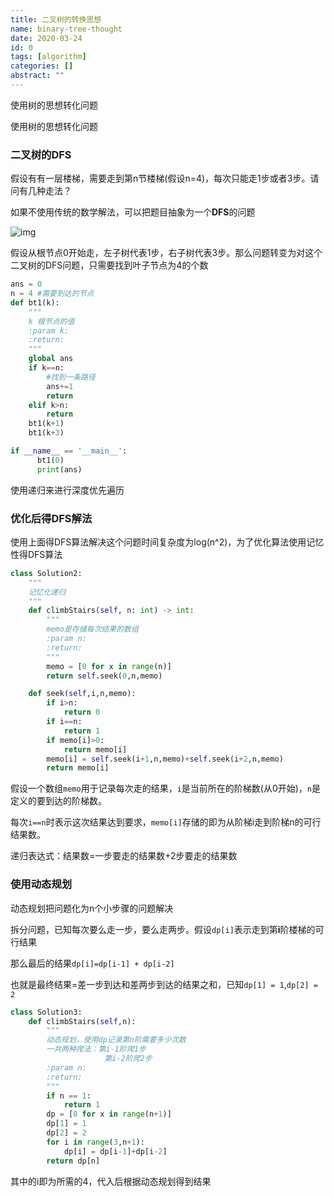 ```yaml
---
title: 二叉树的转换思想
name: binary-tree-thought
date: 2020-03-24
id: 0
tags: [algorithm]
categories: []
abstract: ""
---
```



使用树的思想转化问题


<!--more-->


使用树的思想转化问题

<!--more-->

### 二叉树的DFS

假设有有一层楼梯，需要走到第n节楼梯(假设n=4)，每次只能走1步或者3步。请问有几种走法？

如果不使用传统的数学解法，可以把题目抽象为一个**DFS**的问题

![img](http://file.mgek.cc/images/blog/btt1.webp)

假设从根节点0开始走，左子树代表1步，右子树代表3步。那么问题转变为对这个二叉树的DFS问题，只需要找到叶子节点为4的个数

```python
ans = 0
n = 4 #需要到达的节点
def bt1(k):
    """
    k 根节点的值
    :param k:
    :return:
    """
    global ans
    if k==n:
        #找到一条路径
        ans+=1
        return
    elif k>n:
        return
    bt1(k+1)
    bt1(k+3)

if __name__ == '__main__':
      bt1(0)
      print(ans)
```

使用递归来进行深度优先遍历

### 优化后得DFS解法

使用上面得DFS算法解决这个问题时间复杂度为log(n^2)，为了优化算法使用记忆性得DFS算法

```python
class Solution2:
    """
    记忆化递归
    """
    def climbStairs(self, n: int) -> int:
        """
        memo是存储每次结果的数组
        :param n:
        :return:
        """
        memo = [0 for x in range(n)]
        return self.seek(0,n,memo)

    def seek(self,i,n,memo):
        if i>n:
            return 0
        if i==n:
            return 1
        if memo[i]>0:
            return memo[i]
        memo[i] = self.seek(i+1,n,memo)+self.seek(i+2,n,memo)
        return memo[i]
```

假设一个数组`memo`用于记录每次走的结果，`i`是当前所在的阶梯数(从0开始)，`n`是定义的要到达的阶梯数。

每次`i==n`时表示这次结果达到要求，`memo[i]`存储的即为从阶梯i走到阶梯n的可行结果数。

递归表达式：结果数=一步要走的结果数+2步要走的结果数

### 使用动态规划

动态规划把问题化为n个小步骤的问题解决

拆分问题，已知每次要么走一步，要么走两步。假设`dp[i]`表示走到第**i**阶楼梯的可行结果

那么最后的结果`dp[i]=dp[i-1] + dp[i-2]`

也就是最终结果=差一步到达和差两步到达的结果之和，已知`dp[1] = 1`,`dp[2] = 2`

```python
class Solution3:
    def climbStairs(self,n):
        """
        动态规划，使用dp记录第n阶需要多少次数
        一共两种爬法：第i-1阶爬1步
                     第i-2阶爬2步
        :param n:
        :return:
        """
        if n == 1:
            return 1
        dp = [0 for x in range(n+1)]
        dp[1] = 1
        dp[2] = 2
        for i in range(3,n+1):
            dp[i] = dp[i-1]+dp[i-2]
        return dp[n]
```

其中的i即为所需的4，代入后根据动态规划得到结果